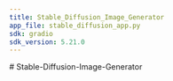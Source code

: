 ```yaml
---
title: Stable_Diffusion_Image_Generator
app_file: stable_diffusion_app.py
sdk: gradio
sdk_version: 5.21.0
---
```

#   S t a b l e - D i f f u s i o n - I m a g e - G e n e r a t o r  
 